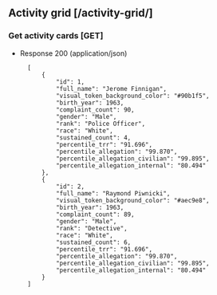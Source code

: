 ## Activity grid [/activity-grid/]

### Get activity cards [GET]

+ Response 200 (application/json)

        [
            {
                "id": 1,
                "full_name": "Jerome Finnigan",
                "visual_token_background_color": "#90b1f5",
                "birth_year": 1963,
                "complaint_count": 90,
                "gender": "Male",
                "rank": "Police Officer",
                "race": "White",
                "sustained_count": 4,
                "percentile_trr": "91.696",
                "percentile_allegation": "99.870",
                "percentile_allegation_civilian": "99.895",
                "percentile_allegation_internal": "80.494"
            },
            {
                "id": 2,
                "full_name": "Raymond Piwnicki",
                "visual_token_background_color": "#aec9e8",
                "birth_year": 1963,
                "complaint_count": 89,
                "gender": "Male",
                "rank": "Detective",
                "race": "White",
                "sustained_count": 6,
                "percentile_trr": "91.696",
                "percentile_allegation": "99.870",
                "percentile_allegation_civilian": "99.895",
                "percentile_allegation_internal": "80.494"
            }
        ]

